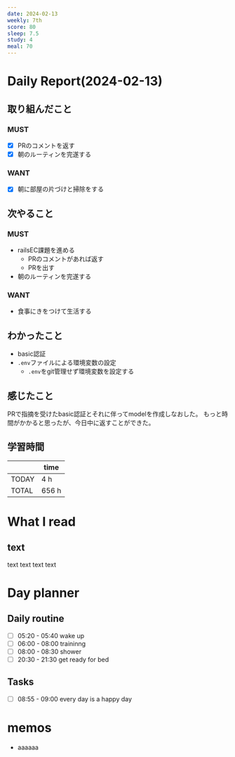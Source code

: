 ```yaml
---
date: 2024-02-13
weekly: 7th
score: 80
sleep: 7.5
study: 4
meal: 70
---
```

# Daily Report(2024-02-13)
## 取り組んだこと
### MUST
- [x] PRのコメントを返す
- [x] 朝のルーティンを完遂する
### WANT
- [x] 朝に部屋の片づけと掃除をする
## 次やること
### MUST
- railsEC課題を進める
	- PRのコメントがあれば返す
	- PRを出す
- 朝のルーティンを完遂する
### WANT
- 食事にきをつけて生活する
## わかったこと
- basic認証
- `.env`ファイルによる環境変数の設定
	- `.env`をgit管理せず環境変数を設定する
## 感じたこと
PRで指摘を受けたbasic認証とそれに伴ってmodelを作成しなおした。
もっと時間がかかると思ったが、今日中に返すことができた。
## 学習時間
|       | time  | 
| ----- | ----- |
| TODAY | 4 h   |
| TOTAL | 656 h |
# What I read
## text 
text text text text

# Day planner
## Daily routine
- [ ] 05:20 - 05:40 wake up
- [ ] 06:00 - 08:00 traininng
- [ ] 08:00 - 08:30 shower
- [ ] 20:30 - 21:30 get ready for bed
## Tasks
- [ ] 08:55 - 09:00 every day is a happy day

# memos
- aaaaaa